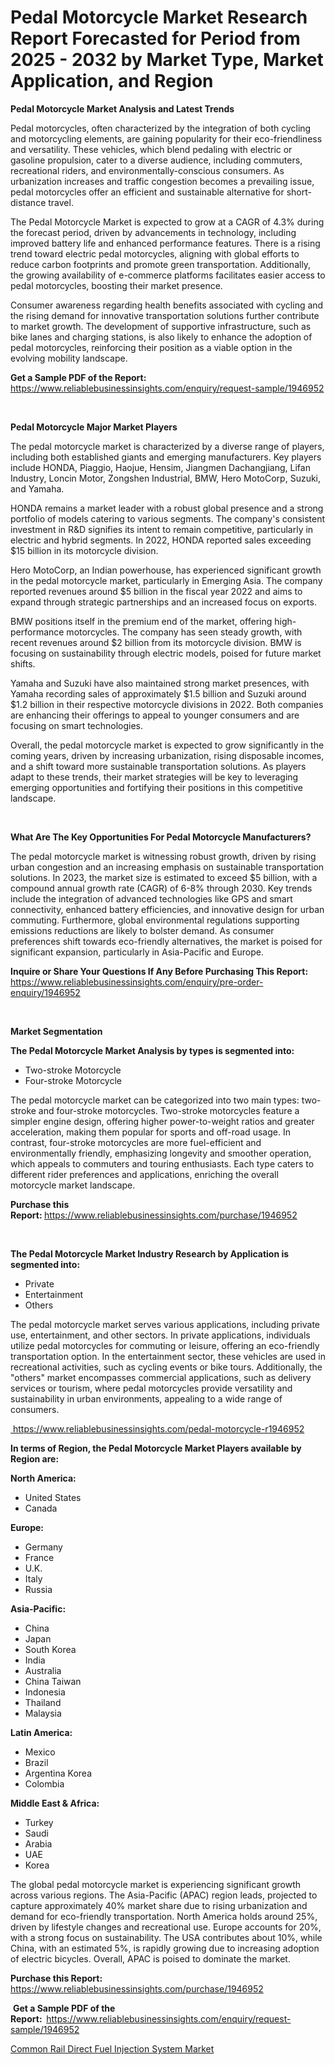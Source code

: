 <p><h1>Pedal Motorcycle Market Research Report Forecasted for Period from 2025 -  2032 by Market Type, Market Application, and Region</h1></p><p><strong>Pedal Motorcycle Market Analysis and Latest Trends</strong></p>
<p><p>Pedal motorcycles, often characterized by the integration of both cycling and motorcycling elements, are gaining popularity for their eco-friendliness and versatility. These vehicles, which blend pedaling with electric or gasoline propulsion, cater to a diverse audience, including commuters, recreational riders, and environmentally-conscious consumers. As urbanization increases and traffic congestion becomes a prevailing issue, pedal motorcycles offer an efficient and sustainable alternative for short-distance travel.</p><p>The Pedal Motorcycle Market is expected to grow at a CAGR of 4.3% during the forecast period, driven by advancements in technology, including improved battery life and enhanced performance features. There is a rising trend toward electric pedal motorcycles, aligning with global efforts to reduce carbon footprints and promote green transportation. Additionally, the growing availability of e-commerce platforms facilitates easier access to pedal motorcycles, boosting their market presence.</p><p>Consumer awareness regarding health benefits associated with cycling and the rising demand for innovative transportation solutions further contribute to market growth. The development of supportive infrastructure, such as bike lanes and charging stations, is also likely to enhance the adoption of pedal motorcycles, reinforcing their position as a viable option in the evolving mobility landscape.</p></p>
<p><strong>Get a Sample PDF of the Report:&nbsp;</strong> <a href="https://www.reliablebusinessinsights.com/enquiry/request-sample/1946952?utm_campaign=3077&utm_medium=2&utm_source=Github&utm_content=ia&utm_term=30032025&utm_id=pedal-motorcycle">https://www.reliablebusinessinsights.com/enquiry/request-sample/1946952</a></p>
<p>&nbsp;</p>
<p><strong>Pedal Motorcycle Major Market Players</strong></p>
<p><p>The pedal motorcycle market is characterized by a diverse range of players, including both established giants and emerging manufacturers. Key players include HONDA, Piaggio, Haojue, Hensim, Jiangmen Dachangjiang, Lifan Industry, Loncin Motor, Zongshen Industrial, BMW, Hero MotoCorp, Suzuki, and Yamaha.</p><p>HONDA remains a market leader with a robust global presence and a strong portfolio of models catering to various segments. The company's consistent investment in R&D signifies its intent to remain competitive, particularly in electric and hybrid segments. In 2022, HONDA reported sales exceeding $15 billion in its motorcycle division.</p><p>Hero MotoCorp, an Indian powerhouse, has experienced significant growth in the pedal motorcycle market, particularly in Emerging Asia. The company reported revenues around $5 billion in the fiscal year 2022 and aims to expand through strategic partnerships and an increased focus on exports.</p><p>BMW positions itself in the premium end of the market, offering high-performance motorcycles. The company has seen steady growth, with recent revenues around $2 billion from its motorcycle division. BMW is focusing on sustainability through electric models, poised for future market shifts.</p><p>Yamaha and Suzuki have also maintained strong market presences, with Yamaha recording sales of approximately $1.5 billion and Suzuki around $1.2 billion in their respective motorcycle divisions in 2022. Both companies are enhancing their offerings to appeal to younger consumers and are focusing on smart technologies.</p><p>Overall, the pedal motorcycle market is expected to grow significantly in the coming years, driven by increasing urbanization, rising disposable incomes, and a shift toward more sustainable transportation solutions. As players adapt to these trends, their market strategies will be key to leveraging emerging opportunities and fortifying their positions in this competitive landscape.</p></p>
<p>&nbsp;</p>
<p><strong>What Are The Key Opportunities For Pedal Motorcycle Manufacturers?</strong></p>
<p><p>The pedal motorcycle market is witnessing robust growth, driven by rising urban congestion and an increasing emphasis on sustainable transportation solutions. In 2023, the market size is estimated to exceed $5 billion, with a compound annual growth rate (CAGR) of 6-8% through 2030. Key trends include the integration of advanced technologies like GPS and smart connectivity, enhanced battery efficiencies, and innovative design for urban commuting. Furthermore, global environmental regulations supporting emissions reductions are likely to bolster demand. As consumer preferences shift towards eco-friendly alternatives, the market is poised for significant expansion, particularly in Asia-Pacific and Europe.</p></p>
<p><strong>Inquire or Share Your Questions If Any Before Purchasing This Report:</strong> <a href="https://www.reliablebusinessinsights.com/enquiry/pre-order-enquiry/1946952?utm_campaign=3077&utm_medium=2&utm_source=Github&utm_content=ia&utm_term=30032025&utm_id=pedal-motorcycle">https://www.reliablebusinessinsights.com/enquiry/pre-order-enquiry/1946952</a></p>
<p>&nbsp;</p>
<p><strong>Market Segmentation</strong></p>
<p><strong>The Pedal Motorcycle Market Analysis by types is segmented into:</strong></p>
<p><ul><li>Two-stroke Motorcycle</li><li>Four-stroke Motorcycle</li></ul></p>
<p><p>The pedal motorcycle market can be categorized into two main types: two-stroke and four-stroke motorcycles. Two-stroke motorcycles feature a simpler engine design, offering higher power-to-weight ratios and greater acceleration, making them popular for sports and off-road usage. In contrast, four-stroke motorcycles are more fuel-efficient and environmentally friendly, emphasizing longevity and smoother operation, which appeals to commuters and touring enthusiasts. Each type caters to different rider preferences and applications, enriching the overall motorcycle market landscape.</p></p>
<p><strong>Purchase this Report:&nbsp;</strong><a href="https://www.reliablebusinessinsights.com/purchase/1946952?utm_campaign=3077&utm_medium=2&utm_source=Github&utm_content=ia&utm_term=30032025&utm_id=pedal-motorcycle">https://www.reliablebusinessinsights.com/purchase/1946952</a></p>
<p>&nbsp;</p>
<p><strong>The Pedal Motorcycle Market Industry Research by Application is segmented into:</strong></p>
<p><ul><li>Private</li><li>Entertainment</li><li>Others</li></ul></p>
<p><p>The pedal motorcycle market serves various applications, including private use, entertainment, and other sectors. In private applications, individuals utilize pedal motorcycles for commuting or leisure, offering an eco-friendly transportation option. In the entertainment sector, these vehicles are used in recreational activities, such as cycling events or bike tours. Additionally, the "others" market encompasses commercial applications, such as delivery services or tourism, where pedal motorcycles provide versatility and sustainability in urban environments, appealing to a wide range of consumers.</p></p>
<p><a href="https://www.reliablebusinessinsights.com/pedal-motorcycle-r1946952?utm_campaign=3077&utm_medium=2&utm_source=Github&utm_content=ia&utm_term=30032025&utm_id=pedal-motorcycle">&nbsp;https://www.reliablebusinessinsights.com/pedal-motorcycle-r1946952</a></p>
<p><strong>In terms of Region, the Pedal Motorcycle Market Players available by Region are:</strong></p>
<p>
    <p> <strong> North America: </strong>
        <ul>
            <li>United States</li>
            <li>Canada</li>
        </ul>
        </p> 
    <p> <strong> Europe: </strong>
        <ul>
            <li>Germany</li>
            <li>France</li>
            <li>U.K.</li>
            <li>Italy</li>
            <li>Russia</li>
        </ul>
        </p> 
    <p> <strong> Asia-Pacific: </strong>
        <ul>
            <li>China</li>
            <li>Japan</li>
            <li>South Korea</li>
            <li>India</li>
            <li>Australia</li>
            <li>China Taiwan</li>
            <li>Indonesia</li>
            <li>Thailand</li>
            <li>Malaysia</li>
        </ul>
        </p> 
    <p> <strong> Latin America: </strong>
        <ul>
            <li>Mexico</li>
            <li>Brazil</li>
            <li>Argentina Korea</li>
            <li>Colombia</li>
        </ul>
        </p> 
    <p> <strong> Middle East & Africa: </strong>
        <ul>
            <li>Turkey</li>
            <li>Saudi</li>
            <li>Arabia</li>
            <li>UAE</li>
            <li>Korea</li>
        </ul>
    </p>
    </p>
<p><p>The global pedal motorcycle market is experiencing significant growth across various regions. The Asia-Pacific (APAC) region leads, projected to capture approximately 40% market share due to rising urbanization and demand for eco-friendly transportation. North America holds around 25%, driven by lifestyle changes and recreational use. Europe accounts for 20%, with a strong focus on sustainability. The USA contributes about 10%, while China, with an estimated 5%, is rapidly growing due to increasing adoption of electric bicycles. Overall, APAC is poised to dominate the market.</p></p>
<p><strong>Purchase this Report: </strong><a href="https://www.reliablebusinessinsights.com/purchase/1946952?utm_campaign=3077&utm_medium=2&utm_source=Github&utm_content=ia&utm_term=30032025&utm_id=pedal-motorcycle">https://www.reliablebusinessinsights.com/purchase/1946952</a></p>
<p>&nbsp;<strong>Get a Sample PDF of the Report:&nbsp;&nbsp;</strong><a href="https://www.reliablebusinessinsights.com/enquiry/request-sample/1946952?utm_campaign=3077&utm_medium=2&utm_source=Github&utm_content=ia&utm_term=30032025&utm_id=pedal-motorcycle">https://www.reliablebusinessinsights.com/enquiry/request-sample/1946952</a></p>
<p><strong></strong></p>
<p><p><a href="https://github.com/akrachveslov/Market-Research-Report-List-1/blob/main/common-rail-direct-fuel-injection-system-market.md?utm_campaign=3077&utm_medium=2&utm_source=Github&utm_content=ia&utm_term=30032025&utm_id=pedal-motorcycle">Common Rail Direct Fuel Injection System Market</a></p></p>